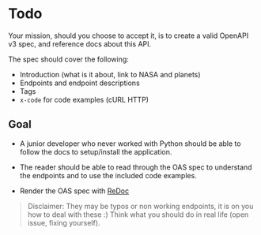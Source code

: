 # Todo

Your mission, should you choose to accept it, is to create a valid OpenAPI v3 spec,
and reference docs about this API.

The spec should cover the following:

- Introduction (what is it about, link to NASA and planets)
- Endpoints and endpoint descriptions
- Tags
- `x-code` for code examples (cURL HTTP)

## Goal

- A junior developer who never worked with Python should be able to follow the docs to
setup/install the application.

- The reader should be able to read through the OAS spec to understand the endpoints and to use the included
code examples.

- Render the OAS spec with [ReDoc](https://github.com/Redocly/redoc "Link to ReDoc")

> Disclaimer: They may be typos or non working endpoints, it is on you how to deal with these :)
Think what you should do in real life (open issue, fixing yourself).
